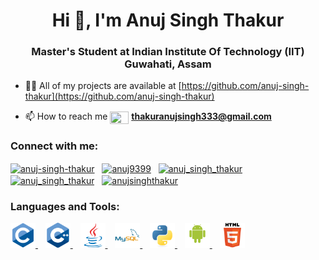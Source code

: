 <h1 align="center">Hi 👋, I'm Anuj Singh Thakur</h1>
<h3 align="center">Master's Student at Indian Institute Of Technology (IIT) Guwahati, Assam</h3>

- 👨‍💻 All of my projects are available at [https://github.com/anuj-singh-thakur](https://github.com/anuj-singh-thakur)

- 📫 How to reach me <img align="center" src="https://user-images.githubusercontent.com/5141132/50740364-7ea80880-1217-11e9-8faf-2348e31beedd.png" height="20" width="30"/> **thakuranujsingh333@gmail.com**
<h3 align="left">Connect with me:</h3>
<p align="left">
  <a href="https://linkedin.com/in/anuj-singh-thakur" target="blank"><img align="center" src="https://raw.githubusercontent.com/rahuldkjain/github-profile-readme-generator/master/src/images/icons/Social/linked-in-alt.svg" alt="anuj-singh-thakur" height="30" width="40" /></a>&nbsp;&nbsp;
  <a href="https://www.codechef.com/users/anuj9399" target="blank"><img align="center" src="https://cdn.jsdelivr.net/npm/simple-icons@3.1.0/icons/codechef.svg" alt="anuj9399" height="30" width="40" /></a>&nbsp;&nbsp;
  <a href="https://www.leetcode.com/anuj_singh_thakur" target="blank"><img align="center" src="https://raw.githubusercontent.com/rahuldkjain/github-profile-readme-generator/master/src/images/icons/Social/leet-code.svg" alt="anuj_singh_thakur" height="30" width="40" /></a>&nbsp;&nbsp;
  <a href="https://auth.geeksforgeeks.org/user/anuj_singh_thakur" target="blank"><img align="center" src="https://raw.githubusercontent.com/rahuldkjain/github-profile-readme-generator/master/src/images/icons/Social/geeks-for-geeks.svg" alt="anuj_singh_thakur" height="30" width="40" /></a>&nbsp;&nbsp;
  <a href="https://www.hackerrank.com/anujsinghthakur" target="blank"><img align="center" src="https://raw.githubusercontent.com/rahuldkjain/github-profile-readme-generator/master/src/images/icons/Social/hackerrank.svg" alt="anujsinghthakur" height="30" width="40" /></a>  
</p> 

<h3 align="left">Languages and Tools:</h3>
<p align="left"> 
  <a href="https://www.cprogramming.com/" target="_blank" rel="noreferrer"> <img src="https://raw.githubusercontent.com/devicons/devicon/master/icons/c/c-original.svg" alt="c" width="40" height="40"/> </a> &nbsp;&nbsp;
  <a href="https://www.w3schools.com/cpp/" target="_blank" rel="noreferrer"> <img src="https://raw.githubusercontent.com/devicons/devicon/master/icons/cplusplus/cplusplus-original.svg" alt="cplusplus" width="40" height="40"/> </a>&nbsp;&nbsp;
  <a href="https://www.java.com" target="_blank" rel="noreferrer"> <img src="https://raw.githubusercontent.com/devicons/devicon/master/icons/java/java-original.svg" alt="java" width="40" height="40"/> </a> &nbsp;&nbsp;
  <a href="https://www.mysql.com/" target="_blank" rel="noreferrer"> <img src="https://raw.githubusercontent.com/devicons/devicon/master/icons/mysql/mysql-original-wordmark.svg" alt="mysql" width="40" height="40"/> </a>&nbsp;&nbsp;
  <a href="https://www.python.org" target="_blank" rel="noreferrer"> <img src="https://raw.githubusercontent.com/devicons/devicon/master/icons/python/python-original.svg" alt="python" width="40" height="40"/> </a> &nbsp;&nbsp;
  <a href="https://developer.android.com" target="_blank" rel="noreferrer"> <img src="https://raw.githubusercontent.com/devicons/devicon/master/icons/android/android-original-wordmark.svg" alt="android" width="40" height="40"/> </a> &nbsp;&nbsp;
  <a href="https://www.w3.org/html/" target="_blank" rel="noreferrer"> <img src="https://raw.githubusercontent.com/devicons/devicon/master/icons/html5/html5-original-wordmark.svg" alt="html5" width="40" height="40"/> </a>
</p>
